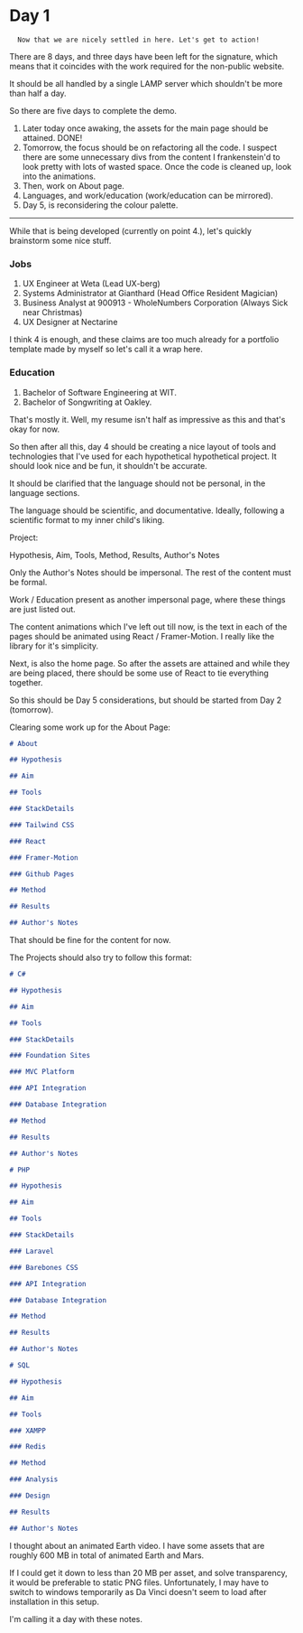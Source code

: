 # Day 1

```
  Now that we are nicely settled in here. Let's get to action!
```

There are 8 days, and three days have been left for the signature, which means that it coincides with the work required for the non-public website.

It should be all handled by a single LAMP server which shouldn't be more than half a day.

So there are five days to complete the demo.

1. Later today once awaking, the assets for the main page should be attained. DONE!
2. Tomorrow, the focus should be on refactoring all the code. I suspect there are some unnecessary divs from the content I frankenstein'd to look pretty with lots of wasted space. Once the code is cleaned up, look into the animations.
3. Then, work on About page.
4. Languages, and work/education (work/education can be mirrored).
5. Day 5, is reconsidering the colour palette.

---

While that is being developed (currently on point 4.), let's quickly brainstorm some nice stuff.

### Jobs

1. UX Engineer at Weta (Lead UX-berg)
2. Systems Administrator at Gianthard (Head Office Resident Magician)
3. Business Analyst at 900913 - WholeNumbers Corporation (Always Sick near Christmas)
4. UX Designer at Nectarine

I think 4 is enough, and these claims are too much already for a portfolio template made by myself so let's call it a wrap here.

### Education

1. Bachelor of Software Engineering at WIT.
2. Bachelor of Songwriting at Oakley.

That's mostly it. Well, my resume isn't half as impressive as this and that's okay for now.

So then after all this, day 4 should be creating a nice layout of tools and technologies that I've used for each hypothetical hypothetical project. It should look nice and be fun, it shouldn't be accurate.

It should be clarified that the language should not be personal, in the language sections.

The language should be scientific, and documentative. Ideally, following a scientific format to my inner child's liking.

Project:

Hypothesis, Aim, Tools, Method, Results, Author's Notes

Only the Author's Notes should be impersonal. The rest of the content must be formal.

Work / Education present as another impersonal page, where these things are just listed out.

The content animations which I've left out till now, is the text in each of the pages should be animated using React / Framer-Motion. I really like the library for it's simplicity.

Next, is also the home page. So after the assets are attained and while they are being placed, there should be some use of React to tie everything together.

So this should be Day 5 considerations, but should be started from Day 2 (tomorrow).

Clearing some work up for the About Page:

```md
# About

## Hypothesis

## Aim

## Tools

### StackDetails

### Tailwind CSS

### React

### Framer-Motion

### Github Pages

## Method

## Results

## Author's Notes
```

That should be fine for the content for now.

The Projects should also try to follow this format:

```md
# C#

## Hypothesis

## Aim

## Tools

### StackDetails

### Foundation Sites

### MVC Platform

### API Integration

### Database Integration

## Method

## Results

## Author's Notes
```

```md
# PHP

## Hypothesis

## Aim

## Tools

### StackDetails

### Laravel

### Barebones CSS

### API Integration

### Database Integration

## Method

## Results

## Author's Notes
```

```md
# SQL

## Hypothesis

## Aim

## Tools

### XAMPP

### Redis

## Method

### Analysis

### Design

## Results

## Author's Notes
```

I thought about an animated Earth video. I have some assets that are roughly 600 MB in total of animated Earth and Mars.

If I could get it down to less than 20 MB per asset, and solve transparency, it would be preferable to static PNG files. Unfortunately, I may have to switch to windows temporarily as Da Vinci doesn't seem to load after installation in this setup.

I'm calling it a day with these notes.
